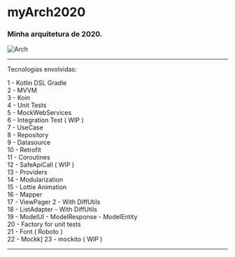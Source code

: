 # myArch2020

### Minha arquitetura de 2020.

![Arch](https://user-images.githubusercontent.com/6299673/75498386-c94d8c80-59a5-11ea-8806-5ca597b37b66.png)

---------------------------------------------------------------------------------------------------------------------------

Tecnologias envolvidas:

1 - Kotlin DSL Gradle\
2 - MVVM\
3 - Koin\
4 - Unit Tests\
5 - MockWebServices\
6 - Integration Test ( WIP )\
7 - UseCase\
8 - Repository\
9 - Datasource\
10 - Retrofit\
11 - Coroutines\
12 - SafeApiCall ( WIP )\
13 - Providers\
14 - Modularization\
15 - Lottie Animation\
16 - Mapper\
17 - ViewPager 2 - With DiffUtils\
18 - ListAdapter - With DiffUtils\
19 - ModelUI - ModelResponse - ModelEntity\
20 - Factory for unit tests\
21 - Font ( Roboto )\
22 - Mockk]
23 - mockito ( WIP )

---------------------------------------------------------------------------------------------------------------------------
